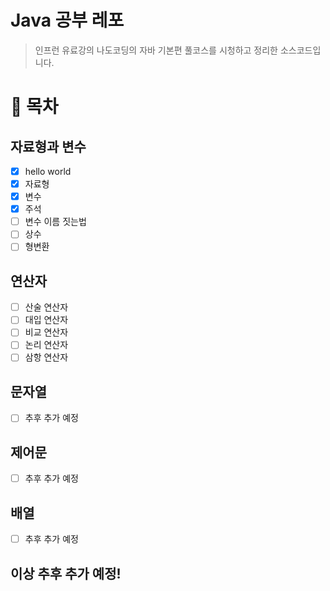 # Java 공부 레포

> 인프런 유료강의 나도코딩의 자바 기본편 풀코스를 시청하고 정리한 소스코드입니다.
> 

# 🧐 목차

## 자료형과 변수

- [x]  hello world
- [x]  자료형
- [x]  변수
- [x]  주석
- [ ]  변수 이름 짓는법
- [ ]  상수
- [ ]  형변환

## 연산자

- [ ]  산술 연산자
- [ ]  대입 연산자
- [ ]  비교 연산자
- [ ]  논리 연산자
- [ ]  삼항 연산자

## 문자열

- [ ]  추후 추가 예정

## 제어문

- [ ]  추후 추가 예정

## 배열

- [ ]  추후 추가 예정

## 이상 추후 추가 예정!
